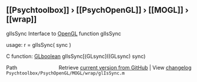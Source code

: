 ## [[Psychtoolbox]] &#8250; [[PsychOpenGL]] &#8250; [[MOGL]] &#8250; [[wrap]]

glIsSync  Interface to [OpenGL](OpenGL) function glIsSync  
  
usage:  r = glIsSync( sync )  
  
C function:  [GLboolean](GLboolean) glIsSync[(GLsync]((GLsync) sync)  




<div class="code_header" style="text-align:right;">
  <span style="float:left;">Path&nbsp;&nbsp;</span> <span class="counter">Retrieve <a href=
  "https://raw.github.com/Psychtoolbox-3/Psychtoolbox-3/beta/Psychtoolbox/PsychOpenGL/MOGL/wrap/glIsSync.m">current version from GitHub</a> | View <a href=
  "https://github.com/Psychtoolbox-3/Psychtoolbox-3/commits/beta/Psychtoolbox/PsychOpenGL/MOGL/wrap/glIsSync.m">changelog</a></span>
</div>
<div class="code">
  <code>Psychtoolbox/PsychOpenGL/MOGL/wrap/glIsSync.m</code>
</div>

